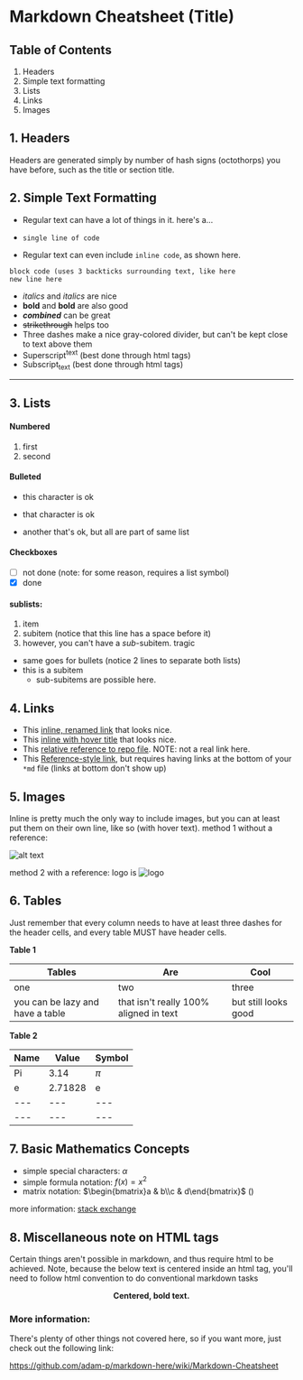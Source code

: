 # Markdown Cheatsheet (Title)
## Table of Contents
1. Headers
2. Simple text formatting
3. Lists
4. Links
5. Images

## 1. Headers
Headers are generated simply by number of hash signs (octothorps) you have before, such as the title or section title.

## 2. Simple Text Formatting

* Regular text can have a lot of things in it. here's a...

* ` single line of code `
* Regular text can even include `inline code`, as shown here.
```
block code (uses 3 backticks surrounding text, like here
new line here
```
* *italics* and _italics_ are nice
* **bold** and __bold__ are also good
* **_combined_** can be great
* ~~strikethrough~~ helps too
* Three dashes  make a nice gray-colored divider, but can't be kept close to text above them
* Superscript<sup>text</sup> (best done through html tags)
* Subscript<sub>text</sub> (best done through html tags)

---

## 3. Lists

#### Numbered
1. first
2. second

#### Bulleted
* this character is ok
+ that character is ok
- another that's ok, but all are part of same list

#### Checkboxes
* [ ] not done (note: for some reason, requires a list symbol)
* [x] done

#### sublists:
1. item
 1. subitem (notice that this line has a space before it)
  1. however, you can't have a *sub*-subitem. tragic


* same goes for bullets (notice 2 lines to separate both lists)
 * this is a subitem
   * sub-subitems are possible here.

## 4. Links
* This [inline, renamed link](https://www.google.com) that looks nice.
* This [inline with hover title](https://www.google.com "google page") that looks nice.
* This [relative reference to repo file](../blob/master/LICENSE). NOTE: not a real link here.
* This [Reference-style link][1], but requires having links at the bottom of your `*md` file (links at bottom don't show up)

[1]: http://www.google.com

## 5. Images
Inline is pretty much the only way to include images, but you can at least put them on their own line, like so (with hover text). method 1 without a reference:

![alt text](https://www.google.com/images/branding/googlelogo/1x/googlelogo_color_272x92dp.png "HoverText")

method 2 with a reference: logo is ![logo]

[logo]: https://www.google.com/images/branding/googlelogo/1x/googlelogo_color_272x92dp.png

## 6. Tables
Just remember that every column needs to have at least three dashes for the header cells, and every table MUST have header cells.

**Table 1**

| Tables        | Are           | Cool  |
| ------------- |-------------| -----|
| one | two | three |
| you can be lazy and have a table | that isn't really 100% aligned in text | but still looks good |

**Table 2**

| Name | Value   | Symbol |
| ---  | ---     | ---    |
| Pi   | 3.14    | $\pi$  |
| e    | 2.71828 | e      |
| ---  | ---     | ---    |
| ---  | ---     | ---    |

## 7. Basic Mathematics Concepts
* simple special characters: $\alpha$
* simple formula notation: $f(x) = x^2$
* matrix notation: $\begin{bmatrix}a & b\\c & d\end{bmatrix}$ ()

more information: [stack exchange](https://tex.stackexchange.com/questions/43444/how-to-typeset-a-matrix-with-mathjax)

## 8. Miscellaneous note on HTML tags
Certain things aren't possible in markdown, and thus require html to be achieved. Note, because the below text is centered inside an html tag, you'll need to follow html convention to do conventional markdown tasks
<div style="text-align: center"> <b> Centered, bold text. </b> </div>



### More information:
There's plenty of other things not covered here, so if you want more, just check out the following link:

https://github.com/adam-p/markdown-here/wiki/Markdown-Cheatsheet
